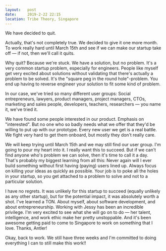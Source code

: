 ```yaml
---
layout:   post
date:     2019-2-22 22:15
location: Tribe Theory, Singapore
---
```


We have decided to quit.

Actually, that's not completely true. We decided to give it one more month. To
work really hard until March 15th and see if we can make our startup take off
&mdash; if not, then we'll call it quits.

Why quit? Because we're stuck. We have a solution, but no problem. It's a very
common startup
problem, especially for engineers. People like myself get very excited about
solutions without validating that there's actually a problem to be solved.
It's the "square peg in the round hole"-problem. You end up having to reverse
engineer your solution to fit some kind of problem.  

In our case, we've tried so many different user groups: Social entrepreneurs,
lawyers, product managers, project managers, CTOs, marketing and sales people,
developers, teachers, researchers &mdash; you name it, we've tried it.  

We have found some people interested in our product. Emphasis on "interested".
But no one who so badly needs what we offer that they'd be willing to put up
with our prototype. Every new user we get is a real battle. We fight very hard
to get them onboard, but mostly they don't really care.  

We will keep trying until
March 15th and we may still find our user group. I'm going to pour my heart into
it. I really want this to succeed. But if we can't find anyone who's problem we
can solve, then it's time to call it a day. That's probably my biggest learning
from all this: Never again will I ever build something without first having
(paying) users lined up. Always focus on killing your ideas as quickly as
possible. Your job is to poke all the holes in your startup, so you get attached
to a problem to solve and not to a particular solution.

I have no regrets. It was unlikely for this startup to succeed (equally unlikely
as any other startup), but for the potential impact, it was absolutely worth a
shot. I've learned a TON. About myself, about software development, and about
entrepreneurship. Working with Jessy has been an incredible privilege. I'm very
excited to see what she will go on to do &mdash; her talent, intelligence, and
work ethic make her pretty unstoppable. And it's been awesome getting paid to
come to Singapore to work on something that I love. Thanks, Antler!

Okay, back to work. We still have three weeks and I'm committed to doing
everything I can to still make this work!!
